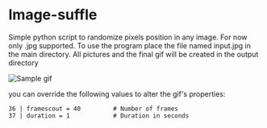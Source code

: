 # Image-suffle

Simple python script to randomize pixels position in any image. For now only .jpg supported. To use the program place the file named input.jpg in the main directory. All pictures and the final gif will be created in the output directory

![Sample gif](https://i.imgur.com/924W4Sd.gif)

you can override the following values to alter the gif's properties:
```
36 | framescout = 40         # Number of frames
37 | duration = 1            # Duration in seconds
```
